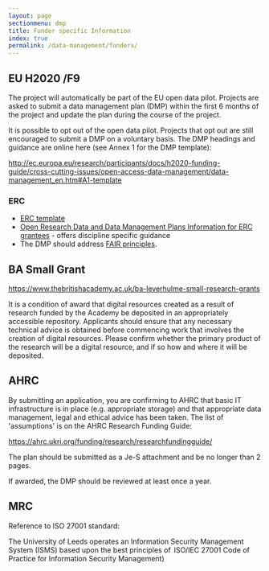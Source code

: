 ```yaml
---
layout: page
sectionmenu: dmp
title: Funder specific Information
index: true
permalink: /data-management/funders/
---
```


## EU H2020 /F9

The project will automatically be part of the EU open data pilot. Projects are asked to submit a data management plan (DMP) within the first 6 months of the project and update the plan during the course of the project. 

It is possible to opt out of the open data pilot. Projects that opt out are still encouraged to submit a DMP on a voluntary basis. The DMP headings and guidance are online here (see Annex 1 for the DMP template): 

<http://ec.europa.eu/research/participants/docs/h2020-funding-guide/cross-cutting-issues/open-access-data-management/data-management_en.htm#A1-template>

### ERC 

* [ERC template](https://erc.europa.eu/content/erc-data-management-plan-template)
* [Open Research Data and Data Management Plans Information for ERC grantees](https://erc.europa.eu/sites/default/files/document/file/ERC_info_document-Open_Research_Data_and_Data_Management_Plans.pdf) - offers discipline specific guidance
* The DMP should address [FAIR principles](https://www.go-fair.org/fair-principles/).  

## BA Small Grant 

<https://www.thebritishacademy.ac.uk/ba-leverhulme-small-research-grants>

It is a condition of award that digital resources created as a result of research funded by the Academy be deposited in an appropriately accessible repository. Applicants should ensure that any necessary technical advice is obtained before commencing work that involves the creation of digital resources. Please confirm whether the primary product of the research will be a digital resource, and if so how and where it will be deposited.

## AHRC

By submitting an application, you are confirming to AHRC that basic IT infrastructure is in place (e.g. appropriate storage) and that appropriate data management, legal and ethical advice has been taken. The list of 'assumptions' is on the AHRC Research Funding Guide: 

<https://ahrc.ukri.org/funding/research/researchfundingguide/>

The plan should be submitted as a Je-S attachment and be no longer than 2 pages. 

If awarded, the DMP should be reviewed at least once a year. 


## MRC

Reference to ISO 27001 standard:

The University of Leeds operates an Information Security Management System (ISMS) based upon the best principles of  ISO/IEC 27001 Code of Practice for Information Security Management) 
